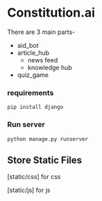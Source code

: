 # Constitution.ai

There are 3 main parts-
- aid_bot
- article_hub
    - news feed
    - knowledge hub
- quiz_game

### requirements
```
pip install django
```

### Run server
```
python manage.py runserver
```

## Store Static Files
[static/css] for css

[static/js] for js